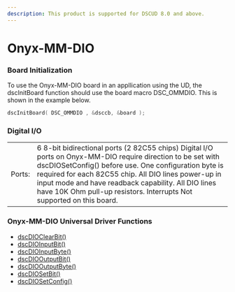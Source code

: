 ```yaml
---
description: This product is supported for DSCUD 8.0 and above.
---
```


# Onyx-MM-DIO

### Board Initialization

To use the Onyx-MM-DIO board in an appllication using the UD, the dscInitBoard function should use the board macro DSC\_OMMDIO. This is shown in the example below.

```c
dscInitBoard( DSC_OMMDIO , &dsccb, &board );
```

### Digital I/O

|  |  |
| :--- | :--- |
| Ports: | 6 8-bit bidirectional ports \(2 82C55 chips\) Digital I/O ports on Onyx-MM-DIO require direction to be set with dscDIOSetConfig\(\) before use. One configuration byte is required for each 82C55 chip. All DIO lines power-up in input mode and have readback capability. All DIO lines have 10K Ohm pull-up resistors. Interrupts Not supported on this board. |

### Onyx-MM-DIO Universal Driver Functions

* [dscDIOClearBit\(\) ](../14.-universal-driver-apis/dscdioclearbit.md)
* [dscDIOInputBit\(\)](../14.-universal-driver-apis/dscdioinputbit.md)
* [dscDIOInputByte\(\) ](../14.-universal-driver-apis/dscdioinputbyte.md)
* [dscDIOOutputBit\(\) ](../14.-universal-driver-apis/dscdiooutputbit.md)
* [dscDIOOutputByte\(\) ](../14.-universal-driver-apis/dscdiooutputbyte.md)
* [dscDIOSetBit\(\) ](../14.-universal-driver-apis/dscdiosetbit.md)
* [dscDIOSetConfig\(\)](../14.-universal-driver-apis/dscdiosetconfig.md)

